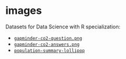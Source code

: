 # images

Datasets for Data Science with R specialization:

- [`gapminder-co2-question.png`](https://data-science-with-r.github.io/images/gapminder-co2-question.png)
- [`gapminder-co2-answers.png`](https://data-science-with-r.github.io/images/gapminder-co2-question.png)
- [`population-summary-lollipop`](https://data-science-with-r.github.io/images/population-summary-lollipop.png)
